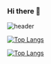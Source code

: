 ### Hi there 👋

![header](https://capsule-render.vercel.app/api?type=Waving&color=timeAuto&height=150&section=header&text=chansung%20github!&fontSize=90)

[![Top Langs](https://github-readme-stats.vercel.app/api/top-langs/?username=pork1375)](https://github.com/anuraghazra/github-readme-stats)

[![Top Langs](https://github-readme-stats.vercel.app/api/top-langs/?username=pork1375&layout=donut)](https://github.com/anuraghazra/github-readme-stats)


